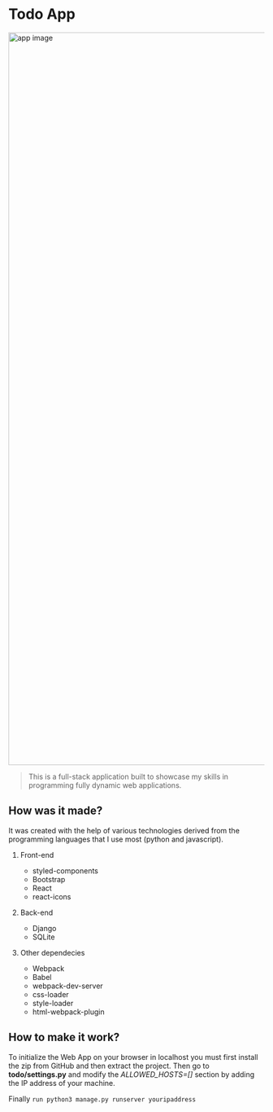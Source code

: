 # Todo App
<img width="1439" alt="app image" src="https://user-images.githubusercontent.com/96723681/166712355-dfbbce66-39ed-44a5-8df7-0b4d4f30e9a5.png">

> This is a full-stack application built to showcase my skills in programming fully dynamic web applications.

## How was it made?
It was created with the help of various technologies derived from the programming languages that I use most (python and javascript).

1. Front-end
     - styled-components
     - Bootstrap
     - React
     - react-icons

2. Back-end
     - Django
     - SQLite

3. Other dependecies
     - Webpack
     - Babel
     - webpack-dev-server
     - css-loader
     - style-loader
     - html-webpack-plugin


## How to make it work?
To initialize the Web App on your browser in localhost you must first install the zip from GitHub and then extract the project.
Then go to **todo/settings.py** and modify the _ALLOWED_HOSTS=[]_ section by adding the IP address of your machine.

Finally `run python3 manage.py runserver youripaddress`
